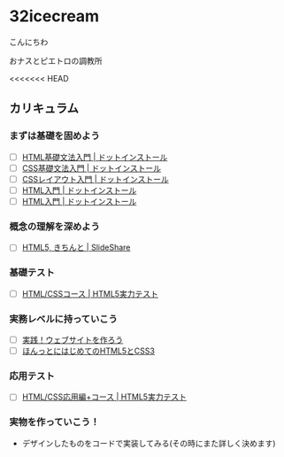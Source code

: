 # 32icecream
こんにちわ

おナスとピエトロの調教所

<<<<<<< HEAD
## カリキュラム
### まずは基礎を固めよう
- [ ] [HTML基礎文法入門 | ドットインストール](https://dotinstall.com/lessons/basic_html_tags)
- [ ] [CSS基礎文法入門 | ドットインストール](https://dotinstall.com/lessons/basic_css_styles)
- [ ] [CSSレイアウト入門 | ドットインストール](https://dotinstall.com/lessons/basic_css_layout)
- [ ] [HTML入門 | ドットインストール](https://dotinstall.com/lessons/basic_html_v4)
- [ ] [HTML入門 | ドットインストール](https://dotinstall.com/lessons/basic_css_v4)

### 概念の理解を深めよう
- [ ] [HTML5, きちんと | SlideShare](https://www.slideshare.net/myakura/html5-2480964)

### 基礎テスト
- [ ] [HTML/CSSコース | HTML5実力テスト](http://jsdo.it/event/html5cat/2012/autumn/)

### 実務レベルに持っていこう
- [ ] [実践！ウェブサイトを作ろう](https://dotinstall.com/lessons/website_html_v3)
- [ ] [ほんっとにはじめてのHTML5とCSS3](http://honttoni.blog74.fc2.com/blog-entry-21.html)

### 応用テスト
- [ ] [HTML/CSS応用編+コース | HTML5実力テスト](http://jsdo.it/event/html5cat/2012/autumn/)

### 実物を作っていこう！
- デザインしたものをコードで実装してみる(その時にまた詳しく決めます)
